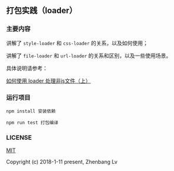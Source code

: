 ## 打包实践（loader）

### 主要内容

讲解了 `style-loader` 和 `css-loader` 的关系，以及如何使用；

讲解了  `file-loader` 和 `url-loader` 的关系和区别，以及一些使用场景。

具体说明请参考：

[如何使用 loader 处理非js文件（上）](https://github.com/lvzhenbang/webpack-learning/tree/master/doc/loader.md)

### 运行项目

```
npm install 安装依赖

npm run test 打包编译
```


### LICENSE

[MIT](https://opensource.org/licenses/MIT)

Copyright (c) 2018-1-11 present, Zhenbang Lv
